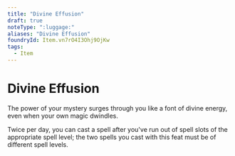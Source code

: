```yaml
---
title: "Divine Effusion"
draft: true
noteType: ":luggage:"
aliases: "Divine Effusion"
foundryId: Item.vn7rO4I3Ohj9OjKw
tags:
  - Item
---
```


# Divine Effusion

The power of your mystery surges through you like a font of divine energy, even when your own magic dwindles.

Twice per day, you can cast a spell after you've run out of spell slots of the appropriate spell level; the two spells you cast with this feat must be of different spell levels.
